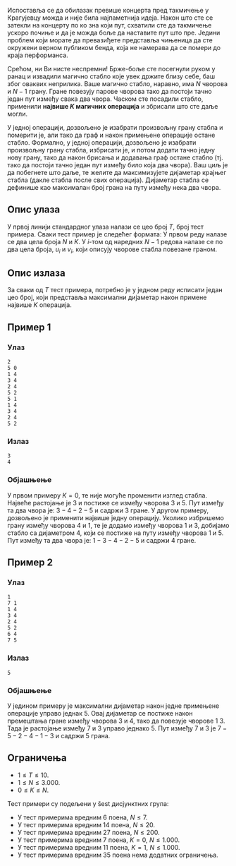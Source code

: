 ﻿Испоставља се да обилазак превише концерта пред такмичење у Крагујевцу можда и није била најпаметнија идеја. Након што сте се затекли на концерту по ко зна који пут, схватили сте да такмичење ускоро почиње и да је можда боље да наставите пут што пре. Једини проблем који морате да превазиђете представља чињеница да сте окружени верном публиком бенда, која не намерава да се помери до краја перформанса.

Срећом, ни Ви нисте неспремни! Брже-боље сте посегнули руком у ранац и извадили магично стабло које увек држите близу себе, баш због оваквих неприлика. Ваше магично стабло, наравно, има $N$ чворова и $N-1$ грану. Гране повезују парове чворова тако да постоји тачно један пут између свака два чвора. Часком сте посадили стабло, применили **највише $K$ магичних операција** и збрисали што сте даље могли. 

У једној операцији, дозвољено је изабрати произвољну грану стабла и померити је, али тако да граф и након примењене операције остане стабло. Формално, у једној операцији, дозвољено је изабрати произвољну грану стабла, избрисати је, и потом додати тачно једну нову грану, тако да након брисања и додавања граф остане стабло (тј. тако да постоји тачно један пут између било која два чвора). Ваш циљ је да побегнете што даље, те желите да максимизујете дијаметар крајњег стабла (дакле стабла после свих операција). Дијаметар стабла се дефинише као максималан број грана на путу између нека два чвора. 

## Опис улаза
У првој линији стандардног улаза налази се цео број $T$, број тест примера. Сваки тест пример је следећег формата: У првом реду налазе се два цела броја $N$ и $K$. У $i$-том од наредних $N - 1$ редова налазе се по два цела броја, $u_i$ и $v_i$, који описују чворове стабла повезане граном.

## Опис излаза
За сваки од $T$ тест примера, потребно је у једном реду исписати један цео број, који представља максимални дијаметар након примене највише $K$ операција.

## Пример 1

### Улаз

```
2
5 0
1 4
3 4
2 4
5 2
5 1
1 4
3 4
2 4
5 2

```

### Излаз

```
3
4
```
### Објашњење
У првом примеру $K = 0$, те није могуће променити изглед стабла. Највеће растојање је $3$ и постиже се између чворова $3$ и $5$. Пут између та два чвора је: $3 - 4 - 2 - 5$ и садржи $3$ гране. У другом примеру, дозвољено је применити највише једну операцију. Уколико избришемо грану између чворова $4$ и $1$, те је додамо између чворова $1$ и $3$, добијамо стабло са дијаметром $4$, који се постиже на путу између чворова $1$ и $5$.  Пут између та два чвора је: $1 - 3 - 4 - 2 - 5$ и садржи $4$ гране.

## Пример 2

### Улаз

```
1
7 1
1 4
3 4
2 4
5 2
6 4
7 5
```

### Излаз

```
5
```
### Објашњење
У једином примеру је максимални дијаметар након једне примењене операције управо једнак $5$. Овај дијаметар се постиже након премештања гране између чворова $3$ и $4$, тако да повезује чворове $1$ $3$. Тада је растојање између $7$ и $3$ управо једнако $5$. Пут између $7$ и $3$ је $7 - 5 - 2 - 4 - 1 - 3$ и садржи $5$ грана.

## Ограничења

-   $1 \leq T \leq 10$.
-   $1 \leq N \leq 3.000$.
-   $0 \leq K \leq N$.

Тест примери су подељени у šest дисјунктних група:

- У тест примерима вредним $6$ поена, $N \leq 7$.
- У тест примерима вредним $14$ поена, $N \leq 20$.
- У тест примерима вредним $27$ поена, $N \leq 200$.
- У тест примерима вредним $7$ поена, $K=0$, $N \leq 1.000$.
- У тест примерима вредним $11$ поена, $K=1$, $N \leq 1.000$.
- У тест примерима вредним $35$ поена нема додатних ограничења.